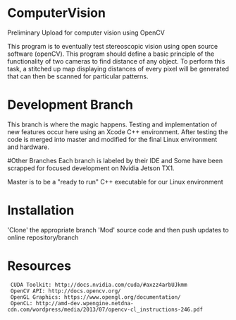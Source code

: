 # ComputerVision
Preliminary Upload for computer vision using OpenCV

  This program is to eventually test stereoscopic vision using open source software (openCV). 
  This program should define a basic principle of the functionality of two cameras to find 
  distance of any object. To perform this task, a stitched up map displaying distances of 
  every pixel will be generated that can then be scanned for particular patterns.

# Development Branch
  This branch is where the magic happens. Testing and implementation of new features occur here using an Xcode C++ environment. After testing the code is merged into master and modified for the final Linux environment and hardware.

#Other Branches
Each branch is labeled by their IDE and Some have been scrapped for focused development on Nvidia Jetson TX1.

Master is to be a "ready to run" C++ executable for our Linux environment

# Installation
  'Clone' the appropriate branch
  'Mod' source code and then push updates to online repository/branch

# Resources
     CUDA Toolkit: http://docs.nvidia.com/cuda/#axzz4arbUJkmm
     OpenCV API: http://docs.opencv.org/
     OpenGL Graphics: https://www.opengl.org/documentation/
     OpenCL: http://amd-dev.wpengine.netdna-cdn.com/wordpress/media/2013/07/opencv-cl_instructions-246.pdf

